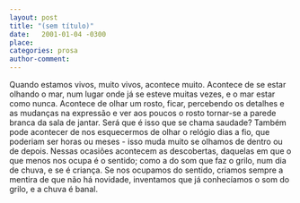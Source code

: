 ```yaml
---
layout: post
title: "(sem título)"
date:   2001-01-04 -0300
place:
categories: prosa
author-comment:
---
```



Quando estamos vivos, muito vivos, acontece muito. <!--more--> Acontece de se estar olhando o mar, num lugar onde já se esteve muitas vezes, e o mar estar como nunca. Acontece de olhar um rosto, ficar, percebendo os detalhes e as mudanças na expressão e ver aos poucos o rosto tornar-se a parede branca da sala de jantar. Será que é isso que se chama saudade? Também pode acontecer de nos esquecermos de olhar o relógio dias a fio, que poderiam ser horas ou meses - isso muda muito se olhamos de dentro ou de depois. Nessas ocasiões acontecem as descobertas, daquelas em que o que menos nos ocupa é o sentido; como a do som que faz o grilo, num dia de chuva, e se é criança. Se nos ocupamos do sentido, criamos sempre a mentira de que não há novidade, inventamos que já conhecíamos o som do grilo, e a chuva é banal.
